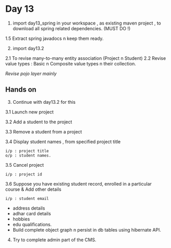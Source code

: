 # Day 13

1. import day13_spring in your workspace , as existing maven project , to download all spring related dependencies. (MUST DO !)

  1.5 Extract spring javadocs n keep them ready.

2. import day13.2

  2.1 To revise many-to-many entity association (Project n Student)
  2.2 Revise value types : Basic n Composite value types n their collection.

  *Revise pojo layer mainly*

## Hands on

3. Continue with day13.2 for this 

  3.1 Launch new project

  3.2 Add a student to the project

  3.3 Remove a student from a project

  3.4 Display student names , from specified project title

  ```
  i/p : project title
  o/p : student names.
  ```

  3.5 Cancel project

  ```
  i/p : project id
  ```

  3.6 Suppose you have existing student record, enrolled in a particular course & Add other details

  ```
  i/p : student email
  ```

  - address details
  - adhar card details
  - hobbies
  - edu qualifications.
  - Build complete object graph n persist in db tables using hibernate API.

4. Try to complete admin part of the CMS.
